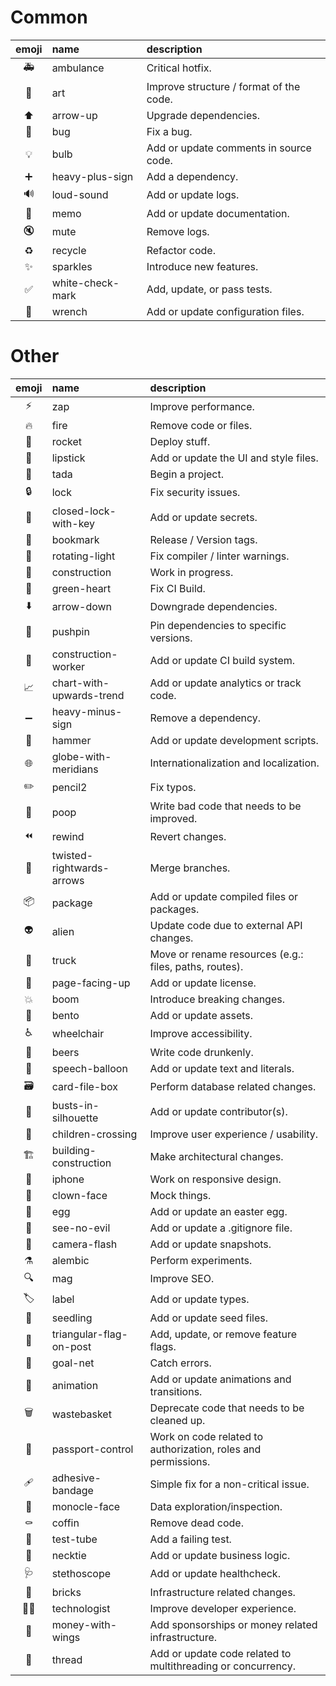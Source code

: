 # Common
| emoji | name | description |
|:-----:|:-----|:------------|
| 🚑️ | ambulance | Critical hotfix. |
| 🎨 | art | Improve structure / format of the code. |
| ⬆️  | arrow-up | Upgrade dependencies. |
| 🐛 | bug | Fix a bug. |
| 💡 | bulb | Add or update comments in source code. |
| ➕ | heavy-plus-sign | Add a dependency. |
| 🔊 | loud-sound | Add or update logs.|
| 📝 | memo | Add or update documentation. |
| 🔇 | mute | Remove logs. |
| ♻️  | recycle | Refactor code. |
| ✨ | sparkles | Introduce new features. |
| ✅ | white-check-mark | Add, update, or pass tests. |
| 🔧 | wrench | Add or update configuration files. |

# Other
| emoji | name | description |
|:-----:|:-----|:------------|
| ⚡️ | zap | Improve performance. |
| 🔥 | fire | Remove code or files. |
| 🚀 | rocket | Deploy stuff. |
| 💄 | lipstick | Add or update the UI and style files. |
| 🎉 | tada | Begin a project. |
| 🔒️ | lock | Fix security issues. |
| 🔐 | closed-lock-with-key | Add or update secrets. |
| 🔖 | bookmark | Release / Version tags. |
| 🚨 | rotating-light | Fix compiler / linter warnings. |
| 🚧 | construction | Work in progress. |
| 💚 | green-heart | Fix CI Build. |
| ⬇️  | arrow-down | Downgrade dependencies. |
| 📌 | pushpin | Pin dependencies to specific versions. |
| 👷 | construction-worker | Add or update CI build system. |
| 📈 | chart-with-upwards-trend | Add or update analytics or track code. |
| ➖ | heavy-minus-sign | Remove a dependency. |
| 🔨 | hammer | Add or update development scripts. |
| 🌐 | globe-with-meridians | Internationalization and localization. |
| ✏️  | pencil2 | Fix typos. |
| 💩 | poop | Write bad code that needs to be improved. |
| ⏪️ | rewind | Revert changes. |
| 🔀 | twisted-rightwards-arrows | Merge branches. |
| 📦️ | package | Add or update compiled files or packages. |
| 👽️ | alien | Update code due to external API changes. |
| 🚚 | truck | Move or rename resources (e.g.: files, paths, routes). |
| 📄 | page-facing-up | Add or update license. |
| 💥 | boom | Introduce breaking changes. |
| 🍱 | bento | Add or update assets. |
| ♿️ | wheelchair | Improve accessibility. |
| 🍻 | beers | Write code drunkenly. |
| 💬 | speech-balloon | Add or update text and literals. |
| 🗃️ | card-file-box | Perform database related changes. |
| 👥 | busts-in-silhouette | Add or update contributor(s). |
| 🚸 | children-crossing | Improve user experience / usability. |
| 🏗️ | building-construction | Make architectural changes. |
| 📱 | iphone | Work on responsive design. |
| 🤡 | clown-face | Mock things. |
| 🥚 | egg | Add or update an easter egg. |
| 🙈 | see-no-evil | Add or update a .gitignore file. |
| 📸 | camera-flash | Add or update snapshots. |
| ⚗️  | alembic | Perform experiments. |
| 🔍️ | mag | Improve SEO. |
| 🏷️ | label | Add or update types. |
| 🌱 | seedling | Add or update seed files. |
| 🚩 | triangular-flag-on-post | Add, update, or remove feature flags. |
| 🥅 | goal-net | Catch errors. |
| 💫 | animation | Add or update animations and transitions. |
| 🗑️ | wastebasket | Deprecate code that needs to be cleaned up. |
| 🛂 | passport-control | Work on code related to authorization, roles and permissions. |
| 🩹 | adhesive-bandage | Simple fix for a non-critical issue. |
| 🧐 | monocle-face | Data exploration/inspection. |
| ⚰️  | coffin | Remove dead code. |
| 🧪 | test-tube | Add a failing test. |
| 👔 | necktie | Add or update business logic. |
| 🩺 | stethoscope | Add or update healthcheck. |
| 🧱 | bricks | Infrastructure related changes. |
| 🧑‍💻 | technologist | Improve developer experience. |
| 💸 | money-with-wings | Add sponsorships or money related infrastructure. |
| 🧵 | thread | Add or update code related to multithreading or concurrency. |
